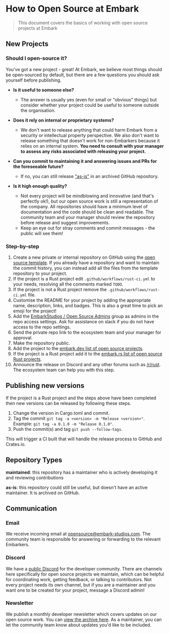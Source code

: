 # How to Open Source at Embark

> This document covers the basics of working with open source projects at Embark

## New Projects

### Should I open-source it?

You've got a new project - great! At Embark, we believe most things should be open-sourced by default, but there are a few questions you should ask yourself before publishing.

- **Is it useful to someone else?**
  - The answer is usually yes (even for small or "obvious" things) but consider whether your project could be useful to someone outside the organisation.

- **Does it rely on internal or proprietary systems?**
  - We don't want to release anything that could harm Embark from a security or intellectual property perspective. We also don't want to release something that doesn't work for non-Embarkers because it relies on an internal system. **You need to consult with your manager to assess any risks associated with releasing your project.**

- **Can you commit to maintaining it and answering issues and PRs for the foreseeable future?**
  - If no, you can still release ["as-is"](#repository-types) in an archived GitHub repository.

- **Is it high enough quality?**
  - Not every project will be mindblowing and innovative (and that's perfectly ok!), but our open source work is still a representation of the company. All repositories should have a minimum level of documentation and the code should be clean and readable. The community team and your manager should review the repository before release and suggest improvements.
  - Keep an eye out for stray comments and commit messages - the public will see them!

### Step-by-step

1. Create a new private or internal repository on GitHub using the [open source template](https://github.com/EmbarkStudios/opensource-template). If you already have a repository and want to maintain the commit history, you can instead add all the files from the template repository to your project.
1. If the project is a Rust project edit `.github/workflows/rust-ci.yml` to your needs, resolving all the comments marked `TODO`.
1. If the project is not a Rust project remove the `.github/workflows/rust-ci.yml` file.
1. Customise the README for your project by adding the appropriate name, description, links, and badges. This is also a great time to pick an emoji for the project!
1. Add the [EmbarkStudios / Open Source Admins](https://github.com/orgs/EmbarkStudios/teams/open-source-admins) group as admins in the repo access settings. Ask for assistance on slack if you do not have access to the repo settings.
1. Send the private repo link to the ecosystem team and your manager for approval.
1. Make the repository public.
1. Add the project to the [embark.dev list of open source projects](https://github.com/EmbarkStudios/opensource-website/blob/main/data.json).
1. If the project is a Rust project add it to the [embark.rs list of open source Rust projects](https://github.com/EmbarkStudios/rust-ecosystem#open-source).
1. Announce the release on Discord and any other forums such as [/r/rust](https://reddit.com/r/rust). The ecosystem team can help you with this step.

## Publishing new versions

If the project is a Rust project and the steps above have been completed then new versions can be released by following these steps.

1. Change the version in Cargo.toml and commit.
1. Tag the commit `git tag -a <version> -m "Release <version>"`. Example: `git tag -a 0.1.0 -m "Release 0.1.0"`.
1. Push the commit(s) and tag `git push --follow-tags`.

This will trigger a CI built that will handle the release process to GitHub and Crates.io.

## Repository Types

**maintained**: this repository has a maintainer who is actively developing it and reviewing contributions

**as-is**: this repository could still be useful, but doesn't have an active maintainer. It is archived on GitHub.

## Communication

### Email

We receive incoming email at opensource@embark-studios.com. The community team is responsible for answering or forwarding to the relevant Embarkers.

### Discord

We have a [public Discord](https://discord.gg/8TW9nfF) for the developer community. There are channels here specifically for open source projects we maintain, which can be helpful for coordinating work, getting feedback, or talking to contributors. Not every project needs its own channel, but if you are a maintainer and you want one to be created for your project, message a Discord admin!

### Newsletter

We publish a monthly developer newsletter which covers updates on our open source work. You can [view the archive here](https://us20.campaign-archive.com/home/?u=4206f0696b8b13a996c701852&id=9a5cf35c37). As a maintainer, you can let the community team know about updates you'd like to be included.
